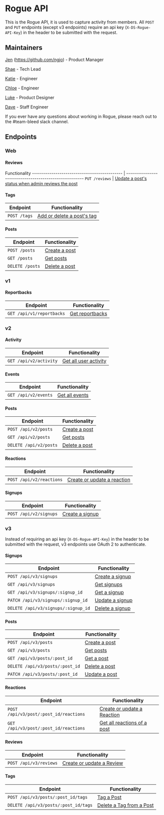 # Rogue API
This is the Rogue API, it is used to capture activity from members.
All `POST` and `PUT` endpoints (except v3 endpoints) require an api key (`X-DS-Rogue-API-Key`) in the header to be submitted with the request.

## Maintainers

​[Jen](https://github.com/ngjo) (https://github.com/ngjo) - Product Manager

[Shae](https://github.com/sbsmith86) - Tech Lead

[Katie](https://github.com/katiecrane) - Engineer

[Chloe](https://github.com/chloealee) - Engineer

[Luke](https://github.com/lkpttn) - Product Designer

[Dave](https://github.com/DFurnes) - Staff Engineer

If you ever have any questions about working in Rogue, please reach out to the #team-bleed slack channel.

## Endpoints

### Web
#### Reviews
Functionality
---------------------------------------------- | --------------------------------------------------------
`PUT /reviews`                                 | [Update a post's status when admin reviews the post](endpoints/reviews.md#reviews)

#### Tags
Endpoint                                       | Functionality
---------------------------------------------- | --------------------------------------------------------
`POST /tags`                                 | [Add or delete a post's tag](endpoints/tags.md#tags)

#### Posts
Endpoint                                       | Functionality
---------------------------------------------- | --------------------------------------------------------
`POST /posts`                           | [Create a post](endpoints/posts.md#create-a-post-and/or-create/Update-a-signup)
`GET /posts`                            | [Get posts](endpoints/posts.md#retrieve-all-posts)
`DELETE /posts`                         | [Delete a post](endpoints/posts.md#delete-a-post)

### v1
#### Reportbacks
Endpoint                                       | Functionality
---------------------------------------------- | --------------------------------------------------------
`GET /api/v1/reportbacks`                      | [Get reportbacks](endpoints/reportbacks.md#reportbacks)


### v2
#### Activity
Endpoint                                       | Functionality
---------------------------------------------- | --------------------------------------------------------
`GET /api/v2/activity`                         | [Get all user activity](endpoints/activity.md#activity)

#### Events
Endpoint                                       | Functionality
---------------------------------------------- | --------------------------------------------------------
`GET /api/v2/events`                         | [Get all events](endpoints/events.md#events)

#### Posts
Endpoint                                       | Functionality
---------------------------------------------- | --------------------------------------------------------
`POST /api/v2/posts`                           | [Create a post](endpoints/posts.md#create-a-post-and/or-create/Update-a-signup)
`GET /api/v2/posts`                            | [Get posts](endpoints/posts.md#retrieve-all-posts)
`DELETE /api/v2/posts`                         | [Delete a post](endpoints/posts.md#delete-a-post)

#### Reactions
Endpoint                                       | Functionality
---------------------------------------------- | --------------------------------------------------------
`POST /api/v2/reactions`                       | [Create or update a reaction](endpoints/reactions.md#create-or-update-a-reaction-v2)

#### Signups
Endpoint                                       | Functionality
---------------------------------------------- | --------------------------------------------------------
`POST /api/v2/signups`                         | [Create a signup](endpoints/signups.md#create-a-signup)

### v3
Instead of requiring an api key (`X-DS-Rogue-API-Key`) in the header to be submitted with the request, v3 endpoints use OAuth 2 to authenticate.

#### Signups
Endpoint                                       | Functionality
---------------------------------------------- | --------------------------------------------------------
`POST /api/v3/signups`                         | [Create a signup](endpoints/v3/signups.md#create-a-signup)
`GET /api/v3/signups`                          | [Get signups](endpoints/v3/signups.md#retrieve-all-signups)
`GET /api/v3/signups/:signup_id`               | [Get a signup](endpoints/v3/signups.md#retrieve-a-specific-signup)
`PATCH /api/v3/signups/:signup_id`             | [Update a signup](endpoints/v3/signups.md#update-a-signup)
`DELETE /api/v3/signups/:signup_id`            | [Delete a signup](endpoints/v3/signups.md#delete-a-signup)

#### Posts
Endpoint                                       | Functionality
---------------------------------------------- | --------------------------------------------------------
`POST /api/v3/posts`                           | [Create a post](endpoints/v3/posts.md#create-a-post-and/or-create/Update-a-signup)
`GET /api/v3/posts`                            | [Get posts](endpoints/v3/posts.md#retrieve-all-posts)
`GET /api/v3/posts/:post_id`                   | [Get a post](endpoints/v3/posts.md#retrieve-a-specific-post)
`DELETE /api/v3/posts/:post_id`                | [Delete a post](endpoints/v3/posts.md#delete-a-post)
`PATCH /api/v3/posts/:post_id`                 | [Update a post](endpoints/v3/posts.md#update-a-post)

#### Reactions
Endpoint                                       | Functionality
---------------------------------------------- | --------------------------------------------------------
`POST /api/v3/post/:post_id/reactions`         | [Create or update a Reaction](endpoints/v3/reactions.md#create-or-update-a-reaction-v3)
`GET /api/v3/post/:post_id/reactions`          | [Get all reactions of a post](endpoints/v3/reactions.md#Retrieve-all-reactions-of-a-post)

#### Reviews
Endpoint                                       | Functionality
---------------------------------------------- | --------------------------------------------------------
`POST /api/v3/reviews`                         | [Create or update a Review](endpoints/v3/reviews.md#create-or-update-a-reaction-v3)

#### Tags
Endpoint                                       | Functionality
---------------------------------------------- | --------------------------------------------------------
`POST /api/v3/posts/:post_id/tags`             | [Tag a Post](endpoints/v3/tags.md#tag-a-post)
`DELETE /api/v3/posts/:post_id/tags`           | [Delete a Tag from a Post](endpoints/v3/tags.md#delete-a-tag-from-a-post)
